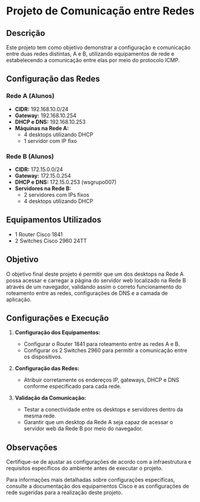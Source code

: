 # Projeto de Comunicação entre Redes

## Descrição

Este projeto tem como objetivo demonstrar a configuração e comunicação entre duas redes distintas, A e B, utilizando equipamentos de rede e estabelecendo a comunicação entre elas por meio do protocolo ICMP.

## Configuração das Redes

### Rede A (Alunos)

- **CIDR:** 192.168.10.0/24
- **Gateway:** 192.168.10.254
- **DHCP e DNS:** 192.168.10.253
- **Máquinas na Rede A:**
    - 4 desktops utilizando DHCP
    - 1 servidor com IP fixo

### Rede B (Alunos)

- **CIDR:** 172.15.0.0/24
- **Gateway:** 172.15.0.254
- **DHCP e DNS:** 172.15.0.253 (wsgrupo007)
- **Servidores na Rede B:**
    - 2 servidores com IPs fixos
    - 4 desktops utilizando DHCP

## Equipamentos Utilizados

- 1 Router Cisco 1841
- 2 Switches Cisco 2960 24TT

## Objetivo

O objetivo final deste projeto é permitir que um dos desktops na Rede A possa acessar e carregar a página do servidor web localizado na Rede B através de um navegador, validando assim o correto funcionamento do roteamento entre as redes, configurações de DNS e a camada de aplicação.

## Configurações e Execução

1. **Configuração dos Equipamentos:** 
   - Configurar o Router 1841 para roteamento entre as redes A e B.
   - Configurar os 2 Switches 2960 para permitir a comunicação entre os dispositivos.

2. **Configuração das Redes:**
   - Atribuir corretamente os endereços IP, gateways, DHCP e DNS conforme especificado para cada rede.

3. **Validação da Comunicação:**
   - Testar a conectividade entre os desktops e servidores dentro da mesma rede.
   - Garantir que um desktop da Rede A seja capaz de acessar o servidor web da Rede B por meio do navegador.

## Observações

Certifique-se de ajustar as configurações de acordo com a infraestrutura e requisitos específicos do ambiente antes de executar o projeto.

Para informações mais detalhadas sobre configurações específicas, consulte a documentação dos equipamentos Cisco e as configurações de rede sugeridas para a realização deste projeto.
